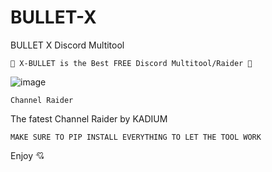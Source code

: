 # BULLET-X
BULLET X Discord Multitool

```
🌟 X-BULLET is the Best FREE Discord Multitool/Raider 🌟
```
![image](https://user-images.githubusercontent.com/116384757/210900736-444fb647-67a1-4393-a225-9dbc67163a7c.png)

```
Channel Raider
```
The fatest Channel Raider by KADIUM

``MAKE SURE TO PIP INSTALL EVERYTHING TO LET THE TOOL WORK``

Enjoy 💘
